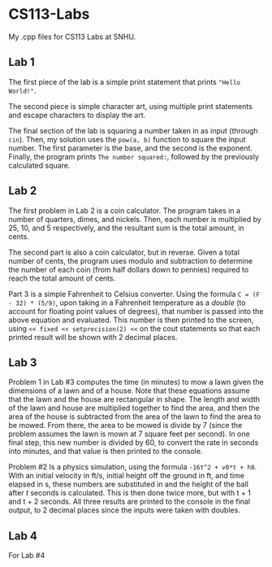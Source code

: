 # CS113-Labs
My .cpp files for CS113 Labs at SNHU.

## Lab 1
The first piece of the lab is a simple print statement that prints ``"Hello World!"``.

The second piece is simple character art, using multiple print statements and escape characters to display the art.

The final section of the lab is squaring a number taken in as input (through ``cin``). Then, my solution uses the ``pow(a, b)`` function to square the input number.
The first parameter is the base, and the second is the exponent. Finally, the program prints ``The number squared:``, followed by the previously calculated square.

## Lab 2
The first problem in Lab 2 is a coin calculator. The program takes in a number of quarters, dimes, and nickels. Then, each number is multiplied by 25, 10, and 5 respectively, and the resultant sum is the total amount, in cents.

The second part is also a coin calculator, but in reverse. Given a total number of cents, the program uses modulo and subtraction to determine the number of each coin (from half dollars down to pennies) required to reach the total amount of cents.

Part 3 is a simple Fahrenheit to Celsius converter. Using the formula ``C = (F - 32) * (5/9)``, upon taking in a Fahrenheit temperature as a _double_ (to account for floating point values of degrees), that number is passed into the above equation and evaluated. This number is then printed to the screen, using `` << fixed << setprecision(2) << `` on the cout statements so that each printed result will be shown with 2 decimal places.

## Lab 3
Problem 1 in Lab #3 computes the time (in minutes) to mow a lawn given the dimensions of a lawn and of a house. Note that these equations assume that the lawn and the house are rectangular in shape. The length and width of the lawn and house are multiplied together to find the area, and then the area of the house is subtracted from the area of the lawn to find the area to be mowed. From there, the area to be mowed is divide by 7 (since the problem assumes the lawn is mown at 7 square feet per second). In one final step, this new number is divided by 60, to convert the rate in seconds into minutes, and that value is then printed to the console.

Problem #2 Is a physics simulation, using the formula ``-16t^2 + v0*t + h0``. With an initial velocity in ft/s, initial height off the ground in ft, and time elapsed in s, these numbers are substituted in and the height of the ball after _t_ seconds is calculated. This is then done twice more, but with t + 1 and t + 2 seconds. All three results are printed to the console in the final output, to 2 decimal places since the inputs were taken with doubles.

## Lab 4
For Lab #4

